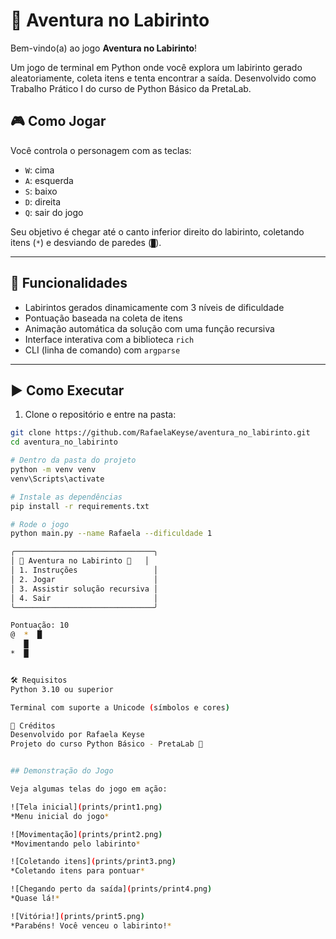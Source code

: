 # 🧩 Aventura no Labirinto

Bem-vindo(a) ao jogo **Aventura no Labirinto**!

Um jogo de terminal em Python onde você explora um labirinto gerado aleatoriamente, coleta itens e tenta encontrar a saída. Desenvolvido como Trabalho Prático I do curso de Python Básico da PretaLab.

## 🎮 Como Jogar

Você controla o personagem com as teclas:

- `W`: cima  
- `A`: esquerda  
- `S`: baixo  
- `D`: direita  
- `Q`: sair do jogo  

Seu objetivo é chegar até o canto inferior direito do labirinto, coletando itens (`*`) e desviando de paredes (`█`).   

---

## 🧠 Funcionalidades

- Labirintos gerados dinamicamente com 3 níveis de dificuldade  
- Pontuação baseada na coleta de itens  
- Animação automática da solução com uma função recursiva  
- Interface interativa com a biblioteca `rich`  
- CLI (linha de comando) com `argparse`

---

## ▶️ Como Executar

1. Clone o repositório e entre na pasta:

```bash
git clone https://github.com/RafaelaKeyse/aventura_no_labirinto.git
cd aventura_no_labirinto

# Dentro da pasta do projeto
python -m venv venv
venv\Scripts\activate

# Instale as dependências
pip install -r requirements.txt

# Rode o jogo
python main.py --name Rafaela --dificuldade 1

╭───────────────────────────────╮
│ 🧩 Aventura no Labirinto 🧩   │
│ 1. Instruções                 │
│ 2. Jogar                      │
│ 3. Assistir solução recursiva │
│ 4. Sair                       │
╰───────────────────────────────╯

Pontuação: 10
@  *  █
   █
*  █


🛠 Requisitos
Python 3.10 ou superior

Terminal com suporte a Unicode (símbolos e cores)

🧠 Créditos
Desenvolvido por Rafaela Keyse
Projeto do curso Python Básico - PretaLab 💜


## Demonstração do Jogo

Veja algumas telas do jogo em ação:

![Tela inicial](prints/print1.png)
*Menu inicial do jogo*

![Movimentação](prints/print2.png)
*Movimentando pelo labirinto*

![Coletando itens](prints/print3.png)
*Coletando itens para pontuar*

![Chegando perto da saída](prints/print4.png)
*Quase lá!*

![Vitória!](prints/print5.png)
*Parabéns! Você venceu o labirinto!*
